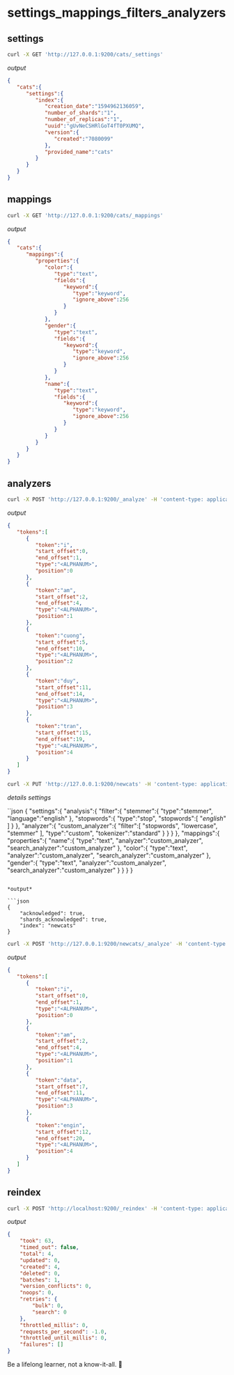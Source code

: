 # settings_mappings_filters_analyzers

## settings

```sh
curl -X GET 'http://127.0.0.1:9200/cats/_settings'
```

*output*

```json
{
   "cats":{
      "settings":{
         "index":{
            "creation_date":"1594962136059",
            "number_of_shards":"1",
            "number_of_replicas":"1",
            "uuid":"gUvNeCSHRlGoT4fT0PXUMQ",
            "version":{
               "created":"7080099"
            },
            "provided_name":"cats"
         }
      }
   }
}
```

## mappings

```sh
curl -X GET 'http://127.0.0.1:9200/cats/_mappings'
```

*output*

```json
{
   "cats":{
      "mappings":{
         "properties":{
            "color":{
               "type":"text",
               "fields":{
                  "keyword":{
                     "type":"keyword",
                     "ignore_above":256
                  }
               }
            },
            "gender":{
               "type":"text",
               "fields":{
                  "keyword":{
                     "type":"keyword",
                     "ignore_above":256
                  }
               }
            },
            "name":{
               "type":"text",
               "fields":{
                  "keyword":{
                     "type":"keyword",
                     "ignore_above":256
                  }
               }
            }
         }
      }
   }
}
```

## analyzers

```sh
curl -X POST 'http://127.0.0.1:9200/_analyze' -H 'content-type: application/json' -d '{"analyzer": "standard", "text": "I am Cuong Duy Tran"}'
```

*output*

```json
{
   "tokens":[
      {
         "token":"i",
         "start_offset":0,
         "end_offset":1,
         "type":"<ALPHANUM>",
         "position":0
      },
      {
         "token":"am",
         "start_offset":2,
         "end_offset":4,
         "type":"<ALPHANUM>",
         "position":1
      },
      {
         "token":"cuong",
         "start_offset":5,
         "end_offset":10,
         "type":"<ALPHANUM>",
         "position":2
      },
      {
         "token":"duy",
         "start_offset":11,
         "end_offset":14,
         "type":"<ALPHANUM>",
         "position":3
      },
      {
         "token":"tran",
         "start_offset":15,
         "end_offset":19,
         "type":"<ALPHANUM>",
         "position":4
      }
   ]
}
```

```sh
curl -X PUT 'http://127.0.0.1:9200/newcats' -H 'content-type: application/json' -d '{"settings":{"analysis":{"filter":{"stemmer":{"type":"stemmer","language":"english"},"stopwords":{"type":"stop","stopwords":["_english_"]}},"analyzer":{"custom_analyzer":{"filter":["stopwords","lowercase","stemmer"],"type":"custom","tokenizer":"standard"}}}},"mappings":{"properties":{"name":{"type":"text","analyzer":"custom_analyzer","search_analyzer":"custom_analyzer"},"color":{"type":"text","analyzer":"custom_analyzer","search_analyzer":"custom_analyzer"},"gender":{"type":"text","analyzer":"custom_analyzer","search_analyzer":"custom_analyzer"}}}}'
```

*details settings*

``json
{
   "settings":{
      "analysis":{
         "filter":{
            "stemmer":{
               "type":"stemmer",
               "language":"english"
            },
            "stopwords":{
               "type":"stop",
               "stopwords":[
                  "_english_"
               ]
            }
         },
         "analyzer":{
            "custom_analyzer":{
               "filter":[
                  "stopwords",
                  "lowercase",
                  "stemmer"
               ],
               "type":"custom",
               "tokenizer":"standard"
            }
         }
      }
   },
   "mappings":{
      "properties":{
         "name":{
            "type":"text",
            "analyzer":"custom_analyzer",
            "search_analyzer":"custom_analyzer"
         },
         "color":{
            "type":"text",
            "analyzer":"custom_analyzer",
            "search_analyzer":"custom_analyzer"
         },
         "gender":{
            "type":"text",
            "analyzer":"custom_analyzer",
            "search_analyzer":"custom_analyzer"
         }
      }
   }
}
```

*output*

```json
{
    "acknowledged": true,
    "shards_acknowledged": true,
    "index": "newcats"
}
```

```sh
curl -X POST 'http://127.0.0.1:9200/newcats/_analyze' -H 'content-type: application/json' -d '{"analyzer": "custom_analyzer", "text": "I am a data engineer"}'
```

*output*

```json
{
   "tokens":[
      {
         "token":"i",
         "start_offset":0,
         "end_offset":1,
         "type":"<ALPHANUM>",
         "position":0
      },
      {
         "token":"am",
         "start_offset":2,
         "end_offset":4,
         "type":"<ALPHANUM>",
         "position":1
      },
      {
         "token":"data",
         "start_offset":7,
         "end_offset":11,
         "type":"<ALPHANUM>",
         "position":3
      },
      {
         "token":"engin",
         "start_offset":12,
         "end_offset":20,
         "type":"<ALPHANUM>",
         "position":4
      }
   ]
}
```

## reindex

```sh
curl -X POST 'http://localhost:9200/_reindex' -H 'content-type: application/json' -d '{"source":{"index":"cats"},"dest":{"index":"newcats"}}'
```

*output*

```json
{
    "took": 63,
    "timed_out": false,
    "total": 4,
    "updated": 0,
    "created": 4,
    "deleted": 0,
    "batches": 1,
    "version_conflicts": 0,
    "noops": 0,
    "retries": {
        "bulk": 0,
        "search": 0
    },
    "throttled_millis": 0,
    "requests_per_second": -1.0,
    "throttled_until_millis": 0,
    "failures": []
}
```


<!-- INSPIRATIONAL_QUOTE_START -->
Be a lifelong learner, not a know-it-all.
🦖
<!-- INSPIRATIONAL_QUOTE_END -->
